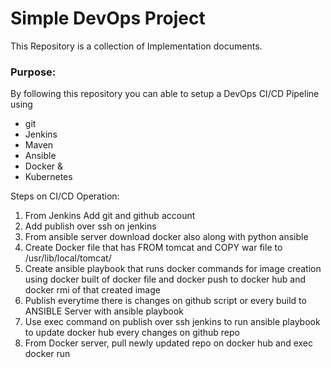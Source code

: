 # Simple DevOps Project

This Repository is a collection of Implementation documents. 

### Purpose:
By following this repository you can able to setup a DevOps CI/CD Pipeline using
- git
- Jenkins
- Maven
- Ansible
- Docker &
- Kubernetes

Steps on CI/CD Operation:
1. From Jenkins Add git and github account
2. Add publish over ssh on jenkins
3. From ansible server download docker also along with python ansible
4. Create Docker file that has FROM tomcat and COPY war file to /usr/lib/local/tomcat/
5. Create ansible playbook that runs docker commands for image creation using docker built of docker file and docker push to docker hub and docker rmi of that created image
6. Publish everytime there is changes on github script or every build to ANSIBLE Server with ansible playbook
7. Use exec command on publish over ssh jenkins to run ansible playbook to update docker hub every changes on github repo
8. From Docker server, pull newly updated repo on docker hub and exec docker run
